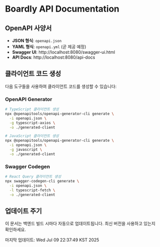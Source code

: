 # Boardly API Documentation

## OpenAPI 사양서

- **JSON 형식**: `openapi.json`
- **YAML 형식**: `openapi.yml` (곧 제공 예정)
- **Swagger UI**: http://localhost:8080/swagger-ui.html
- **API Docs**: http://localhost:8080/api-docs

## 클라이언트 코드 생성

다음 도구들을 사용하여 클라이언트 코드를 생성할 수 있습니다:

### OpenAPI Generator
```bash
# TypeScript 클라이언트 생성
npx @openapitools/openapi-generator-cli generate \
  -i openapi.json \
  -g typescript-axios \
  -o ./generated-client

# JavaScript 클라이언트 생성  
npx @openapitools/openapi-generator-cli generate \
  -i openapi.json \
  -g javascript \
  -o ./generated-client
```

### Swagger Codegen
```bash
# React Query 클라이언트 생성
npx swagger-codegen-cli generate \
  -i openapi.json \
  -l typescript-fetch \
  -o ./generated-client
```

## 업데이트 주기

이 문서는 백엔드 빌드 시마다 자동으로 업데이트됩니다.
최신 버전을 사용하고 있는지 확인하세요.

마지막 업데이트: Wed Jul 09 22:37:49 KST 2025
